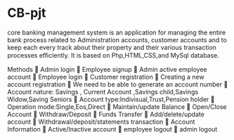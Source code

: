 # CB-pjt
core banking management system is an application for managing the entire bank process related to Administration accounts,
customer accounts and to keep each every track about their property and their various transaction processes eﬃciently.
It is based on Php,HTML,CSS,and MySql database.

Methods
 Admin login 
 Employee signup 
 Admin active employee account
 Employee login
 Customer registration
 Creating a new account registration
 We need to be able to generate an account number
 Account nature: Savings , Current Account ,Savings child,Savings Widow,Saving Seniors
 Account type:Indivisual,Trust,Pension holder 
 Operation mode:Single,Eos,Direct
 Maintain/update Balance
 Open/Close Account
 Withdraw/Deposit
 Funds Transfer 
 Add/delete/update account 
 Withdrawal/deposit/statements transaction 
 Account Information 
 Active/Inactive account 
 employee logout  admin logout


